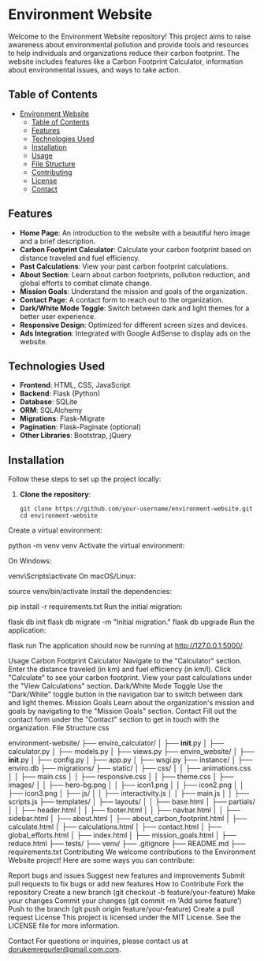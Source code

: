 # Environment Website

Welcome to the Environment Website repository! This project aims to raise awareness about environmental pollution and provide tools and resources to help individuals and organizations reduce their carbon footprint. The website includes features like a Carbon Footprint Calculator, information about environmental issues, and ways to take action.

## Table of Contents

- [Environment Website](#environment-website)
  - [Table of Contents](#table-of-contents)
  - [Features](#features)
  - [Technologies Used](#technologies-used)
  - [Installation](#installation)
  - [Usage](#usage)
  - [File Structure](#file-structure)
  - [Contributing](#contributing)
  - [License](#license)
  - [Contact](#contact)

## Features

- **Home Page**: An introduction to the website with a beautiful hero image and a brief description.
- **Carbon Footprint Calculator**: Calculate your carbon footprint based on distance traveled and fuel efficiency.
- **Past Calculations**: View your past carbon footprint calculations.
- **About Section**: Learn about carbon footprints, pollution reduction, and global efforts to combat climate change.
- **Mission Goals**: Understand the mission and goals of the organization.
- **Contact Page**: A contact form to reach out to the organization.
- **Dark/White Mode Toggle**: Switch between dark and light themes for a better user experience.
- **Responsive Design**: Optimized for different screen sizes and devices.
- **Ads Integration**: Integrated with Google AdSense to display ads on the website.

## Technologies Used

- **Frontend**: HTML, CSS, JavaScript
- **Backend**: Flask (Python)
- **Database**: SQLite
- **ORM**: SQLAlchemy
- **Migrations**: Flask-Migrate
- **Pagination**: Flask-Paginate (optional)
- **Other Libraries**: Bootstrap, jQuery

## Installation

Follow these steps to set up the project locally:

1. **Clone the repository**:
   ```  
   git clone https://github.com/your-username/environment-website.git
   cd environment-website
Create a virtual environment:

  
 
python -m venv venv
Activate the virtual environment:

On Windows:
  
 
venv\Scripts\activate
On macOS/Linux:
  
 
source venv/bin/activate
Install the dependencies:

  
 
pip install -r requirements.txt
Run the initial migration:

  
 
flask db init
flask db migrate -m "Initial migration."
flask db upgrade
Run the application:

  
 
flask run
The application should now be running at http://127.0.0.1:5000/.

Usage
Carbon Footprint Calculator
Navigate to the "Calculator" section.
Enter the distance traveled (in km) and fuel efficiency (in km/l).
Click "Calculate" to see your carbon footprint.
View your past calculations under the "View Calculations" section.
Dark/White Mode Toggle
Use the "Dark/White" toggle button in the navigation bar to switch between dark and light themes.
Mission Goals
Learn about the organization's mission and goals by navigating to the "Mission Goals" section.
Contact
Fill out the contact form under the "Contact" section to get in touch with the organization.
File Structure
css
 
environment-website/
├── enviro_calculator/
│   ├── __init__.py
│   ├── calculator.py
│   ├── models.py
│   ├── views.py
├── enviro_website/
│   ├── __init__.py
│   ├── config.py
│   ├── app.py
│   ├── wsgi.py
├── instance/
│   ├── enviro.db
├── migrations/
├── static/
│   ├── css/
│   │   ├── animations.css
│   │   ├── main.css
│   │   ├── responsive.css
│   │   ├── theme.css
│   ├── images/
│   │   ├── hero-bg.png
│   │   ├── icon1.png
│   │   ├── icon2.png
│   │   ├── icon3.png
│   ├── js/
│   │   ├── interactivity.js
│   │   ├── main.js
│   │   ├── scripts.js
├── templates/
│   ├── layouts/
│   │   ├── base.html
│   ├── partials/
│   │   ├── header.html
│   │   ├── footer.html
│   │   ├── navbar.html
│   │   ├── sidebar.html
│   ├── about.html
│   ├── about_carbon_footprint.html
│   ├── calculate.html
│   ├── calculations.html
│   ├── contact.html
│   ├── global_efforts.html
│   ├── index.html
│   ├── mission_goals.html
│   ├── reduce.html
├── tests/
├── venv/
├── .gitignore
├── README.md
├── requirements.txt
Contributing
We welcome contributions to the Environment Website project! Here are some ways you can contribute:

Report bugs and issues
Suggest new features and improvements
Submit pull requests to fix bugs or add new features
How to Contribute
Fork the repository
Create a new branch (git checkout -b feature/your-feature)
Make your changes
Commit your changes (git commit -m 'Add some feature')
Push to the branch (git push origin feature/your-feature)
Create a pull request
License
This project is licensed under the MIT License. See the LICENSE file for more information.

Contact
For questions or inquiries, please contact us at dorukemregurler@gmail.com.com.
